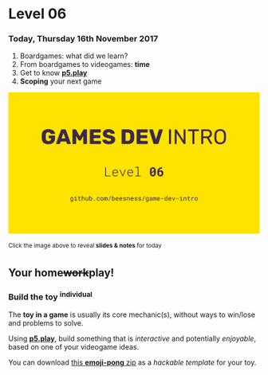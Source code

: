 # Level 06

### Today, Thursday 16th November 2017

1. Boardgames: what did we learn?
2. From boardgames to videogames: **time**
3. Get to know [**p5.play**](http://p5play.molleindustria.org/)
4. **Scoping** your next game

[![](assets/pres.png)](https://docs.google.com/presentation/d/1MRa4-hm90ufic0RBnUQMIg3GeRyiy1epC2RFA_R2DuY/edit?usp=sharing) 

<sup>Click the image above to reveal  **slides & notes** for today</sup>

## Your home<del>work</del>play!

### Build the toy <sup>individual</sup>

The **toy in a game** is usually its core mechanic(s), without ways to win/lose and problems to solve.

Using [**p5.play**](http://p5play.molleindustria.org/), build something that is *interactive* and potentially *enjoyable*, based on one of your videogame ideas.

You can download [this **emoji-pong** zip](https://github.com/beesness/emoji-pong/archive/c184eb79adf2f08a2ed3b9506437e7e9e4fc34a9.zip) as a *hackable template* for your toy.